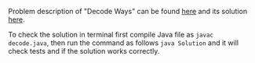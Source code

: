 Problem description of "Decode Ways" can be found [here](https://leetcode.com/problems/decode-ways/) and its solution [here](https://github.com/aurimas13/Solutions-To-Problems/blob/main/LeetCode/Java%20Solutions/Decode%20Ways/decode.java).

To check the solution in terminal first compile Java file as `javac decode.java`, then run the command as follows `java Solution` and it will check tests and if the solution works correctly.
